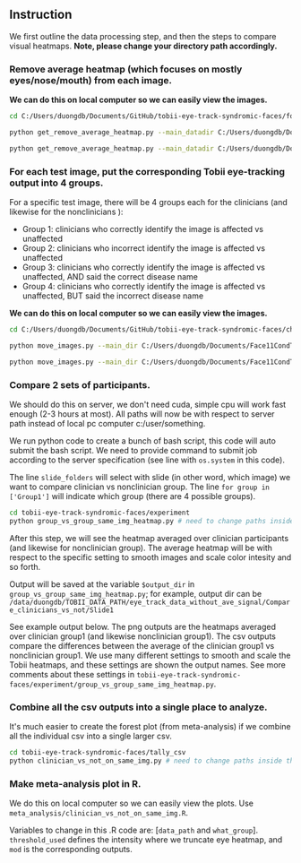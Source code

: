 
## Instruction 

We first outline the data processing step, and then the steps to compare visual heatmaps. **Note, please change your directory path accordingly.**

### Remove average heatmap (which focuses on mostly eyes/nose/mouth) from each image.

**We can do this on local computer so we can easily view the images.**

```bash
cd C:/Users/duongdb/Documents/GitHub/tobii-eye-track-syndromic-faces/format_heatmap

python get_remove_average_heatmap.py --main_datadir C:/Users/duongdb/Documents/Face11CondTobiiEyeTrack01112023 --imdir 25radius-fix-mismatch-name-to-csv --where_to_save_formated_individual 25radius-fix-mismatch-name-csv-no-ave-whtbg --imsize 720,720 

python get_remove_average_heatmap.py --main_datadir C:/Users/duongdb/Documents/Face11CondTobiiEyeTrack01112023 --imdir Peter25radiusTobiiHeatmap --where_to_save_formated_individual 25radius-no-ave-whtbg-nonclinicians --imsize 720,720 
```


### For each test image, put the corresponding Tobii eye-tracking output into 4 groups.

For a specific test image, there will be 4 groups each for the clinicians (and likewise for the nonclinicians ):
- Group 1: clinicians who correctly identify the image is affected vs unaffected
- Group 2: clinicians who incorrect identify the image is affected vs unaffected
- Group 3: clinicians who correctly identify the image is affected vs unaffected, AND said the correct disease name
- Group 4: clinicians who correctly identify the image is affected vs unaffected, BUT said the incorrect disease name

**We can do this on local computer so we can easily view the images.**

```bash
cd C:/Users/duongdb/Documents/GitHub/tobii-eye-track-syndromic-faces/check_data

python move_images.py --main_dir C:/Users/duongdb/Documents/Face11CondTobiiEyeTrack01112023 --source 25radius-fix-mismatch-name-csv-no-ave-whtbg --final_output_dir eye_track_data_without_ave_signal --df C:/Users/duongdb/Documents/TOBII_DATA_PATH/eye_track_record_accuracy_per_person.csv.csv

python move_images.py --main_dir C:/Users/duongdb/Documents/Face11CondTobiiEyeTrack01112023 --source 25radius-no-ave-whtbg-nonclinicians --final_output_dir eye_track_data_without_ave_signal_nonclinicians --df C:/Users/duongdb/Documents/TOBII_DATA_PATH/eye_track_record_accuracy_per_person.csv --add_file_name_pattern .png
```


### Compare 2 sets of participants.

We should do this on server, we don't need cuda, simple cpu will work fast enough (2-3 hours at most). All paths will now be with respect to server path instead of local pc computer c:/user/something.

We run python code to create a bunch of bash script, this code will auto submit the bash script. We need to provide command to submit job according to the server specification (see line with `os.system` in this code).

The line `slide_folders` will select with slide (in other word, which image) we want to compare clinician vs nonclinician group. The line `for group in ['Group1']` will indicate which group (there are 4 possible groups).  


```bash
cd tobii-eye-track-syndromic-faces/experiment
python group_vs_group_same_img_heatmap.py # need to change paths inside this code
```
 
After this step, we will see the heatmap averaged over clinician participants (and likewise for nonclinician group). The average heatmap will be with respect to the specific setting to smooth images and scale color intesity and so forth. 

Output will be saved at the variable `$output_dir` in `group_vs_group_same_img_heatmap.py`; for example, output dir can be `/data/duongdb/TOBII_DATA_PATH/eye_track_data_without_ave_signal/Compare_clinicians_vs_not/Slide1`

See example output below. The png outputs are the heatmaps averaged over clinician group1 (and likewise nonclinician group1). The csv outputs compare the differences between the average of the clinician group1 vs nonclinician group1. We use many different settings to smooth and scale the Tobii heatmaps, and these settings are shown the output names. See more comments about these settings in `tobii-eye-track-syndromic-faces/experiment/group_vs_group_same_img_heatmap.py`. 

<!-- ![example1](https://github.com/datduong/tobii-eye-track-syndromic-faces/blob/master/img/ExampleOutputDir.PNG) -->


### Combine all the csv outputs into a single place to analyze.

It's much easier to create the forest plot (from meta-analysis) if we combine all the individual csv into a single larger csv. 

```bash
cd tobii-eye-track-syndromic-faces/tally_csv
python clinician_vs_not_on_same_img.py # need to change paths inside this code
```

<!-- We should see this `Group1VsPeter-k0-thresh0.0-cutbfscale10.0-avepix0.3-smoothave-pixcutave110.0-round0.3.csv` (and other csv files). ***Because of bootstrap, we may not see the exact same numbers in the .csv every time; however, the output should be consistent enough between each repetition.***

![example2](https://github.com/datduong/tobii-eye-track-syndromic-faces/blob/master/img/ExampleAfterCombineCsv.PNG) -->

### Make meta-analysis plot in R.

We do this on local computer so we can easily view the plots. Use `meta_analysis/clinician_vs_not_on_same_img.R`. 

Variables to change in this .R code are: [`data_path` and `what_group`]. `threshold_used` defines the intensity where we truncate eye heatmap, and `mod` is the corresponding outputs. 

<!-- Unless we have our own modified experiments, `threshold_used` and `mod` don't need to be changed, since these outputs were already defined in `group_vs_group_same_img_heatmap.py`. We should see this output. 

![example3](https://github.com/datduong/tobii-eye-track-syndromic-faces/blob/master/img/Group1-clinicians-nonclinicians-IoU-thr0.png) -->



